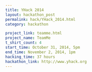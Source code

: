 ```yaml
---
title: YHack 2014
layout: hackathon_post
permalink: hack/YHack_2014.html
category: hackathon

project_link: teamme.html
project_name: TeamMe
t_shirt_count: 4
start_time: October 31, 2014, 5pm
end_time: November 2, 2014, 1pm
hacking_time: 37 hours
hackathon_link: http://www.yhack.org
---
```

